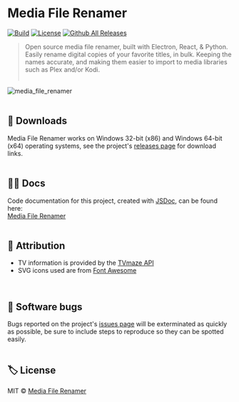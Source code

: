 # Media File Renamer

[![Build](https://img.shields.io/badge/build-passing-%2357a9a9?style=for-the-badge)](https://github.com/iPzard/media-file-renamer#readme)
[![License](https://img.shields.io/github/license/iPzard/media-file-renamer?color=57a9a9&style=for-the-badge)](https://github.com/iPzard/media-file-renamer/blob/master/LICENSE)
[![Github All Releases](https://img.shields.io/github/downloads/iPzard/media-file-renamer/total.svg?color=57a9a9&style=for-the-badge)](https://github.com/iPzard/media-file-renamer/releases)

> Open source media file renamer, built with Electron, React, & Python. Easily rename digital copies of your favorite titles, in bulk. Keeping the names accurate, and making them easier to import to media libraries such as Plex and/or Kodi.<br><br>

![media_file_renamer](https://user-images.githubusercontent.com/8584126/92296836-b20bd080-eeed-11ea-9672-424185d9bbf6.gif)
<br><br>

## 💾 Downloads
Media File Renamer works on Windows 32-bit (x86) and Windows 64-bit (x64) operating systems, see the project's [releases page](https://github.com/iPzard/media-file-renamer/releases/) for download links.
<br><br>

## 🐱‍👓 Docs
Code documentation for this project, created with [JSDoc](https://github.com/jsdoc/jsdoc), can be found here:<br>
[Media File Renamer](https://ipzard.github.io/media-file-renamer/)
<br><br>

## 🙏 Attribution
* TV information is provided by the [TVmaze API](https://www.tvmaze.com/api)
* SVG icons used are from [Font Awesome](http://fontawesome.io)
<br>

## 🦟 Software bugs
Bugs reported on the project's [issues page](https://github.com/iPzard/media-file-renamer/issues) will be exterminated as quickly as possible, be sure to include steps to reproduce so they can be spotted easily.
<br><br>

## 🏷️ License
MIT © [Media File Renamer](https://github.com/iPzard/media-file-renamer/blob/master/LICENSE)